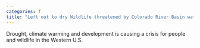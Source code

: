 ```yaml
---
categories: f
title: "Left out to dry Wildlife threatened by Colorado River Basin water crisis"
---
```

Drought, climate warming and development is causing a crisis for people and wildlife in the Western U.S.